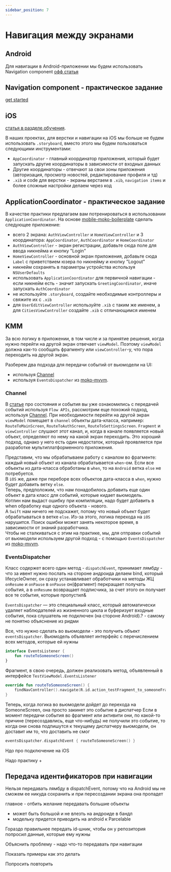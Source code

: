 ```yaml
---
sidebar_position: 7
---
```


# Навигация между экранами

## Android 

Для навигации в Android-приложении мы будем использовать Navigation component
[офф статья](https://developer.android.com/guide/navigation)

## Navigation component - практическое задание
[get started](https://developer.android.com/guide/navigation/navigation-getting-started)

## iOS

[статья в разделе обучения](/learning/ios/navigation).

В наших проектах, для верстки и навигации на iOS мы больше не будем использовать `.storyboard`, вместо этого мы будем пользоваться следующими инструментами:
- `AppCoordinator` - главный координатор приложения, который будет запускать другие координаторы в зависимости от входных данных
- Другие координаторы - отвечают за свои зоны приложения (авторизация, просмотр новостей, редактирование профиля и тд)
- `.xib` и code для верстки - экраны верстаем в `.xib`, `navigation items` и более сложные настройки делаем через код

## ApplicationCoordinator - практическое задание

В качестве практики предлагаем вам потренироваться в использовании `ApplicationCoordinator`. На основе [mobile-moko-boilerplate](https://gitlab.icerockdev.com/scl/boilerplate/mobile-moko-boilerplate) сделать следующее приложение:
- всего 2 экрана: `AuthViewController` и `HomeViewController` и 3 координатора: `AppCoordinator`, `AuthCoordinator` и `HomeCoordinator`
- `AuthViewController` - экран регистрации, добавьте сюда поле для ввода никнейма и кнопку "Login"
- `HomeViewController` - основной экран приложения, добавьте сюда `Label` с приветствием юзера по никнейму и кнопку "Logout"
- никнейм сохранять в параметры устройства используя `NSUserDefaults`
- использовать `ApplicationCoordinator` для первичной навигации - если никнейм есть - значит запускать `GreetingCoordinator`, иначе запускать `AuthCoordinator`
- не используйте `.storyboard`, создайте необходимые контроллеры и свяжите их с `.xib`
- для `UserEditViewController` используйте `.xib` с таким же именем, а для `CitiesViewController` создайте `.xib` с отличающимся именем

## KMM
За всю логику в приложении, в том числе и за принятие решения, когда нужно перейти на другой экран отвечает `viewModel`. Поэтому `viewModel` должна как-то сообщать фрагменту или `viewController`-y, что пора переходить на другой экран.

Разберем два подхода для передачи событий от вьюмодели на UI: 
- используя [Channel](https://kotlinlang.org/docs/channels.html)
- используя `EventsDispatcher` из [moko-mvvm](https://github.com/icerockdev/moko-mvvm).

### Channel

В [статье](/learning/android/states-events) про состояния и события вы уже ознакомились с передачей событий используя `Flow APIs`, рассмотрим еще похожий подход, используя [Channel](https://kotlinlang.org/docs/channels.html).
При необходимости перейти на другой экран `viewModel` помещает в `channel` объекты дата-класса, например: `RouteToMainScreen`, `RouteToAuthScreen`, `RouteToSettingsScreen`. `Fragment` и `viewController` слушают этот канал, и, когда в канале появляется новый объект, определяют по нему на какой экран переходить.
Это хороший подход, однако у него есть один недостаток, который проявляется при разработке мультиплатформенного приложения.

Представим, что мы обрабатываем работу с каналом во фрагменте: каждый новый объект из канала обрабатывается `when`-ом. Если все объекты из дата-класса обработаны в `when`, то на `Android` ветка `else` не потребуется.  
В `iOS` же, даже при переборе всех объектов дата-класса в `when`, нужно будет добавить ветку `else`.  
Теперь, предположим, что нам понадобилось добавить еще один объект в дата класс для событий, которые кидает вьюмодель.  
Котлин нам выдаст ошибку при компиляции, надо будет добавить в when обработку еще одного объекта - нового.  
А `Swift` нам ничего не подскажет, потому что новый объект будет обрабатываться в ветке `else`. Из-за этого, логика перехода на `iOS` нарушится. Поиск ошибки может занять некоторое время, в зависимости от знаний разработчика.  
Чтобы не сталкиваться с этим на практике, мы, для отправки событий от вьюмодели используем другой подход - с помощью `EventsDispatcher` из [moko-mvvm](https://github.com/icerockdev/moko-mvvm).  

### EventsDispatcher

Класс содержет всего один метод - `dispatchEvent`, принимает лямбду - что за ивент нужно послать
на стороне андроида делаем bind, который lifecycleOwner, он сразу устанавливает обработчики на методы ЖЦ `onResume` и `onPause`
в `onPause` он(фрагмент) перкращает получать события, а в `onResume` возвращает подписчика, за счет этого он получает все те события, которые пропустил&


`EventsDispatcher` — это специальный класс, который автоматически удаляет наблюдателей из жизненного цикла и буферизует входные события, пока слушатель не подключен (на стороне Android).? - самому не понятно объяснение из ридми

Все, что нужно сделать во вьюмодели - это получить объект `eventsDispatcher`.
Вьюмодель объявляет интерфейс с перечислением всех методов, которые ей нужны 

```kotlin 
interface EventsListener {
    fun routeToSomeoneScreen()
}
```

Фрагмент, в свою очередь, должен реализовать метод, объявленный в интерфейсе `TestViewModel.EventsListener`

```kotlin
override fun routeToSomeoneScreen() {
    findNavController().navigate(R.id.action_testFragment_to_someoneFragment)
}
```

Теперь, когда логика во вьюмодели дойдет до перехода на SomeoneScreen, она просто закинет это событие в диспатчер
Если в момент передачи события во фрагмент или активити они, по какой-то причине (пересоздавлись, еще что-нибудь) не получили это событие, то когда они снова подпишутся к текущему диспатчеру вьюмодели, он доставит им то, что доставить не смог

``` kotlin
eventsDispatcher.dispatchEvent { routeToSomeoneScreen() }
```

Ндо про подключение на iOS 

Надо практику + 

## Передача идентификаторов при навигации

Нельзя передавать лямбду в dispatchEvent, потому что на Android мы не сможем ее никуда сохранить и при пересоздании экрана она пропадет  

главное - отбить желание передавать большие объекты
- может быть большой и не влезть на андроиде в бандл
- модельку придется приводить на android к Parcelable

Гораздо правильнее передать id-шник, чтобы он у репозитория попросил данные, которые ему нужны  

Объяснить проблему - надо что-то передавать при навигации

Показать примеры как это делать 

Попросить повторить 
